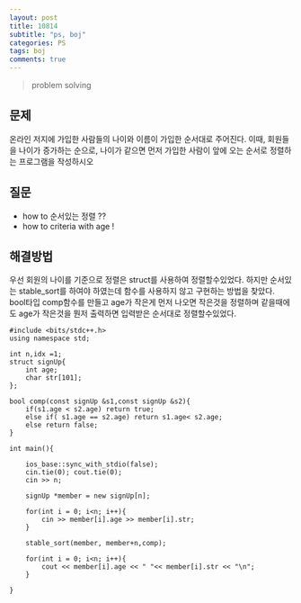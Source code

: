 ```yaml
---
layout: post
title: 10814
subtitle: "ps, boj"
categories: PS
tags: boj
comments: true
---
```

> problem solving

## 문제
온라인 저지에 가입한 사람들의 나이와 이름이 가입한 순서대로 주어진다. 이때, 회원들을 나이가 증가하는 순으로, 나이가 같으면 먼저 가입한 사람이 앞에 오는 순서로 정렬하는 프로그램을 작성하시오

## 질문
  * how to 순서있는 정렬 ??
  * how to criteria with age ! 
  
## 해결방법
  우선 회원의 나이를 기준으로 정렬은 struct를 사용하여 정렬할수있었다. 하지만 순서있는 stable_sort를 하여야 하였는데 함수를 사용하지 않고 구현하는 방법을 찾았다.   
  bool타입 comp함수를 만들고 age가 작은게 먼저 나오면 작은것을 정렬하며 같을때에도 age가 작은것을 뭔저 출력하면 입력받은 순서대로 정렬할수있었다.    
~~~
#include <bits/stdc++.h>
using namespace std;

int n,idx =1;
struct signUp{
	int age;
	char str[101];
};

bool comp(const signUp &s1,const signUp &s2){
	if(s1.age < s2.age) return true;
	else if( s1.age == s2.age) return s1.age< s2.age;
	else return false;
}

int main(){

	ios_base::sync_with_stdio(false);
	cin.tie(0); cout.tie(0);
	cin >> n;

	signUp *member = new signUp[n];

	for(int i = 0; i<n; i++){
		cin >> member[i].age >> member[i].str;
	}

	stable_sort(member, member+n,comp);

	for(int i = 0; i<n; i++){
		cout << member[i].age << " "<< member[i].str << "\n";
	}

}
~~~


